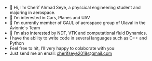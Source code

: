- 👋 Hi, I’m Cherif Ahmad Seye, a physcical engineering student and majoring in aerospace.
- 👀 I’m interested in Cars, Planes and UAV
- 🌱 I’m currently member of GAUL of aerospace group of Ulaval in the Avionic's Team
- 💞️ I’m also interested by NDT, VTK and computational fluid Dynamics.
- I have the ability to write code in several languages such as C++ and Python
- Feel free to hit, I'll very happy to colaborate with you
- Just send me an email: cherifseye2018@gmail.com

<!---
cherifseye/cherifseye is a ✨ special ✨ repository because its `README.md` (this file) appears on your GitHub profile.
You can click the Preview link to take a look at your changes.
--->
